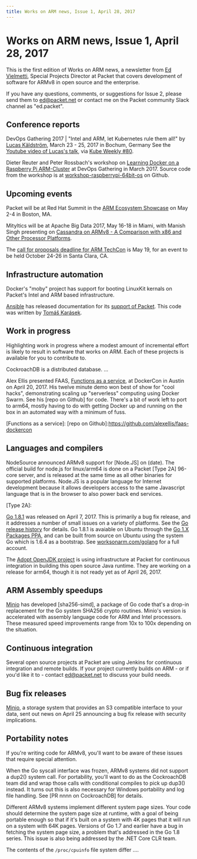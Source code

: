 ```yaml
---
title: Works on ARM news, Issue 1, April 28, 2017
---
```


# Works on ARM news, Issue 1, April 28, 2017

This is the first edition of Works on ARM news, a newsletter
from [Ed Vielmetti], Special Projects Director at Packet that covers development of
software for ARMv8 in open source and the enterprise.

[Ed Vielmetti]:https://www.packet.net/about/ed-vielmetti/

If you have any questions, comments, or suggestions for Issue 2, please 
send them to ed@packet.net or contact me on the Packet community Slack
channel as "ed.packet".

## Conference reports

DevOps Gathering 2017 | "Intel and ARM, let Kubernetes rule them
all!" by [Lucas Käldström], March 23 - 25, 2017 in Bochum, Germany
See the [Youtube video of Lucas's talk](https://www.youtube.com/watch?v=MxeVwAbRbDM), via [Kube Weekly #80](https://kubeweekly.com/kubeweekly-80/).

[Lucas Käldström]:https://twitter.com/kubernetesonarm

Dieter Reuter and Peter Rossbach's workshop on 
[Learning Docker on a Raspberry Pi ARM-Cluster](https://devops-gathering.io/workshops/Learning-Docker-on-a-Raspberry-Pi-ARM-Cluster/)
at DevOps Gathering in March 2017. Source code from
the workshop is at [workshop-raspberrypi-64bit-os](https://github.com/DieterReuter/workshop-raspberrypi-64bit-os) on Github.

## Upcoming events

Packet will be at Red Hat Summit in the 
[ARM Ecosystem Showcase](https://www.arm.com/about/events/red-hat-summit-2017.php) on May 2-4 in Boston, MA. 

Mityltics will be at Apache Big Data 2017, May 16-18 in Miami, 
with Manish Singh presenting on 
[Cassandra on ARMv8 - A Comparison with x86 and Other Processor Platforms](https://apachebigdata2017.sched.com/event/9zsr/cassandra-on-armv8-a-comparison-with-x86-and-other-processor-platforms-manish-singh-mitylytics).

The [call for proposals deadline for ARM TechCon](http://www.armtechcon.com/arm-techcon-2017-call-for-proposals-now-open/) is May 19,
for an event to be held October 24-26 in Santa Clara, CA.

## Infrastructure automation

Docker's "moby" project has support for booting LinuxKit kernals
on Packet's Intel and ARM based infrastructure.

[Ansible] has released documentation for its [support of Packet].
This code was written by [Tomáš Karásek].

[Ansible]:http://www.ansible.com
[support of Packet]:http://docs.ansible.com/ansible/guide_packet.html
[Tomáš Karásek]:https://github.com/t0mk

## Work in progress

Highlighting work in progress where a modest amount of 
incremental effort is likely to result in software that 
works on ARM. Each of these projects is available for
you to contribute to.

CockroachDB is a distributed database. ...

Alex Ellis presented FAAS, 
[Functions as a service](http://blog.alexellis.io/dockercon-2017-captains-log/),
at DockerCon in Austin on April 20, 2017.
His twelve minute demo won best of show for "cool hacks",
demonstrating scaling up "serverless" computing using Docker Swarm.
See his [repo on Github] for
code. There's a bit of work left to port to arm64, mostly having to do with
getting Docker up and running on the box in an automated way with a minimum of fuss.

[Functions as a service]:
[repo on Github]:https://github.com/alexellis/faas-dockercon

## Languages and compilers

NodeSource announced ARMv8 support for [Node.JS] on (date).
The official build for node.js for linux/arm64 is done on
a Packet [Type 2A] 96-core server, and is released at the same time
as all other binaries for supported platforms. Node.JS is
a popular language for Internet development because it allows
developers access to the same Javascript language that is
in the browser to also power back end services.

[NodeSource]:
[Node.JS]:
[Type 2A]:

[Go 1.8.1] was released on April 7, 2017. This is primarily a
bug fix release, and it addresses a number of small issues
on a variety of platforms. See the [Go release history] for details.
Go 1.8.1 is avaiable on Ubuntu through the [Go 1.X Packages PPA],
and can be built from source on Ubuntu using the system Go
which is 1.6.4 as a bootstrap. See [worksonarm.com/golang]
for a full account.

[Go 1.8.1]:https://golang.org/
[Go release history]:https://golang.org/doc/devel/release.html#go1.8.minor
[Go 1.X Packages PPA]:https://launchpad.net/~gophers/+archive/ubuntu/archive
[worksonarm.com/golang]:http://worksonarm.com/golang

The [Adopt OpenJDK project] is using infrastructure at Packet for
continuous integration in 
building this open source Java runtime. They are working on a release for arm64,
though it is not ready yet as of April 26, 2017.

[Adopt OpenJDK project]:https://adoptopenjdk.net/

## ARM Assembly speedups

[Minio] has developed [sha256-simd], a package of Go code
that's a drop-in replacement for the Go system SHA256 crypto
routines. Minio's version is accelerated with assembly language
code for ARM and Intel processors. These measured speed
improvements range from 10x to 100x depending on the situation.

[Minio]:
[sha256-simd]:

## Continuous integration

Several open source projects at Packet are using Jenkins
for continuous integration and remote builds. If your project
currently builds on ARM - or if you'd like it to - contact
ed@packet.net to discuss your build needs.

## Bug fix releases

[Minio], a storage system that provides an S3 compatible
interface to your data, sent out news on April 25 announcing
a bug fix release with security implications. 

## Portability notes

If you're writing code for ARMv8, you'll want to 
be aware of these issues that require special attention.

When the Go syscall interface was frozen, ARMv8 systems did
not support a dup2() system call. For portability, you'll
want to do as the CockroachDB team did and wrap those calls
with conditional compiles to pick up dup3() instead. It turns
out this is also necessary for Windows portability and log file
handling. See [PR nnnn on CockroachDB] for details.

Different ARMv8 systems implement different system page sizes.
Your code should determine the system page size at runtime, with
a goal of being portable enough so that if it's built on a system
with 4K pages that it will run on a system with 64K pages. Versions
of Go 1.7 and earlier have a bug in fetching the system page size,
a problem that's addressed in the Go 1.8 series. This issue is
also being addressed by the .NET Core CLR team.

The contents of the `/proc/cpuinfo` file system differ ....
